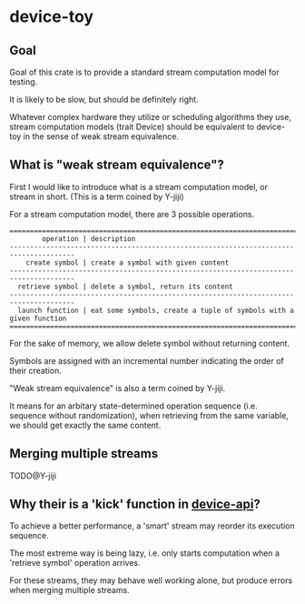 # device-toy

## Goal

Goal of this crate is to provide a standard stream computation model for testing. 

It is likely to be slow, but should be definitely right. 

Whatever complex hardware they utilize or scheduling algorithms they use, stream computation models (trait Device) should be equivalent to device-toy in the sense of weak stream equivalence. 

## What is "weak stream equivalence"?

First I would like to introduce what is a stream computation model, or stream in short. (This is a term coined by Y-jiji)

For a stream computation model, there are 3 possible operations. 

```
======================================================================================
        operation | description
--------------------------------------------------------------------------------------
    create symbol | create a symbol with given content
--------------------------------------------------------------------------------------
  retrieve symbol | delete a symbol, return its content
--------------------------------------------------------------------------------------
  launch function | eat some symbols, create a tuple of symbols with a given function
======================================================================================
```

For the sake of memory, we allow delete symbol without returning content. 

Symbols are assigned with an incremental number indicating the order of their creation. 

"Weak stream equivalence" is also a term coined by Y-jiji. 

It means for an arbitary state-determined operation sequence (i.e. sequence without randomization), when retrieving from the same variable, we should get exactly the same content. 

## Merging multiple streams

TODO@Y-jiji

## Why their is a 'kick' function in [device-api](../device-api/src/lib.rs)?

To achieve a better performance, a 'smart' stream may reorder its execution sequence. 

The most extreme way is being lazy, i.e. only starts computation when a 'retrieve symbol' operation arrives. 

For these streams, they may behave well working alone, but produce errors when merging multiple streams. 